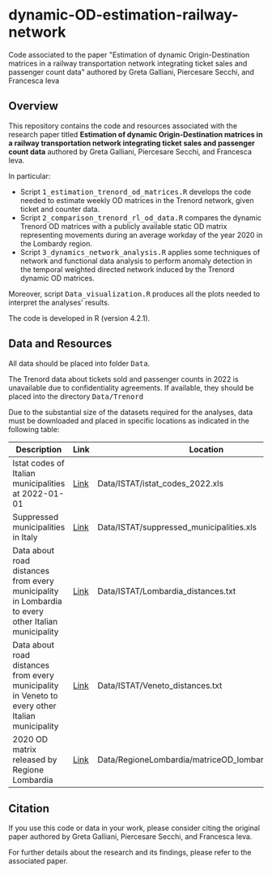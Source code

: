 # dynamic-OD-estimation-railway-network
Code associated to the paper "Estimation of dynamic Origin-Destination matrices in a railway transportation network integrating ticket sales and passenger count data" authored by Greta Galliani, Piercesare Secchi, and Francesca Ieva

## Overview

This repository contains the code and resources associated with the research paper titled **Estimation of dynamic Origin-Destination matrices in a railway transportation network integrating ticket sales and passenger count data** authored by Greta Galliani, Piercesare Secchi, and Francesca Ieva.

In particular:

* Script <tt>1_estimation_trenord_od_matrices.R</tt> develops the code needed to estimate weekly OD matrices in the Trenord network, given ticket and counter data.
* Script <tt>2_comparison_trenord_rl_od_data.R</tt> compares the dynamic Trenord OD matrices with a publicly available static OD matrix representing movements during an average workday of the year 2020 in the Lombardy region.
* Script <tt>3_dynamics_network_analysis.R</tt> applies some techniques of network and functional data analysis to perform anomaly detection in the temporal weighted directed network induced by the Trenord dynamic OD matrices.

Moreover, script <tt>Data_visualization.R</tt> produces all the plots needed to interpret the analyses' results.

The code is developed in R (version 4.2.1).

## Data and Resources
All data should be placed into folder <tt>Data</tt>.

The Trenord data about tickets sold and passenger counts in 2022 is unavailable due to confidentiality agreements. If available, they should be placed into the directory <tt>Data/Trenord</tt>

Due to the substantial size of the datasets required for the analyses, data must be downloaded and placed in specific locations as indicated in the following table:

| Description | Link | Location |
|-------------|------|----------|
| Istat codes of Italian municipalities at 2022-01-01 | [Link](https://www.istat.it/storage/codici-unita-amministrative/Archivio-elenco-comuni-codici-e-denominazioni_Anni_2022-2023.zip) | Data/ISTAT/istat_codes_2022.xls |
| Suppressed municipalities in Italy | [Link](https://www.istat.it/it/archivio/6789) |  Data/ISTAT/suppressed_municipalities.xls |
| Data about road distances from every municipality in Lombardia to every other Italian municipality | [Link](https://www.istat.it/storage/cartografia/matrici_distanze/Lombardia.zip) | Data/ISTAT/Lombardia_distances.txt |
| Data about road distances from every municipality in Veneto to every other Italian municipality | [Link](https://www.istat.it/storage/cartografia/matrici_distanze/Veneto.zip) | Data/ISTAT/Veneto_distances.txt |
| 2020 OD matrix released by Regione Lombardia | [Link](https://www.dati.lombardia.it/Mobilit-e-trasporti/Matrice-OD2020-Passeggeri/hyqr-mpe2/data) | Data/RegioneLombardia/matriceOD_lombardia_2020.csv |


## Citation

If you use this code or data in your work, please consider citing the original paper authored by Greta Galliani, Piercesare Secchi, and Francesca Ieva. 

For further details about the research and its findings, please refer to the associated paper.
